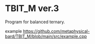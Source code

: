 # TBIT_M ver.3
Program for balanced ternary.

example
https://github.com/metaphysical-bard/TBIT_M/blob/main/src/example.cpp